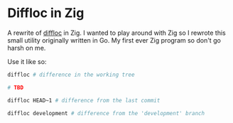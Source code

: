 # Diffloc in Zig

A rewrite of [diffloc](https://github.com/rista404/diffloc) in Zig. I wanted to play around with Zig so I rewrote this small utility originally written in Go. My first ever Zig program so don't go harsh on me.

Use it like so:
```sh
diffloc # difference in the working tree

# TBD

diffloc HEAD~1 # difference from the last commit

diffloc development # difference from the 'development' branch
```